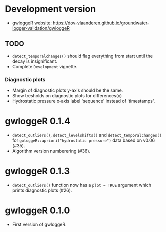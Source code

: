 # Development version

* gwloggeR website: https://dov-vlaanderen.github.io/groundwater-logger-validation/gwloggeR

## TODO
* `detect_temporalchanges()` should flag everything from start until the decay is insignificant.
* Complete `Development` vignette.

### Diagnostic plots
* Margin of diagnostic plots y-axis should be the same.
* Show tresholds on diagnostic plots for differences(x)
* Hydrostatic pressure x-axis label 'sequence' instead of 'timestamps'.

# gwloggeR 0.1.4

* `detect_outliers()`, `detect_levelshifts()` and `detect_temporalchanges()` for `gwloggeR::apriori("hydrostatic pressure")` data based on v0.06 (#35).
* Algorithm version numberering (#36).

# gwloggeR 0.1.3

* `detect_outliers()` function now has a `plot = TRUE` argument which prints diagnostic plots (#26).

# gwloggeR 0.1.0

* First version of gwloggeR.
